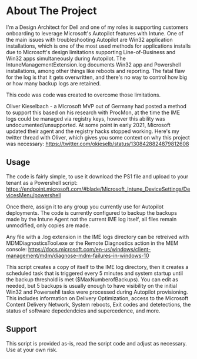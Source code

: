 # About The Project

I'm a Design Architect for Dell and one of my roles is supporting customers onboarding to leverage Microsoft's Autopilot features with Intune. 
One of the main issues with troubleshooting Autopilot are Win32 application installations, which is one of the most used methods for applications installs due to Microsoft's design limitations supporting Line-of-Business and Win32 apps simultaneously during Autopilot. The IntuneManagementExtension.log documents Win32 app and Powershell installations, among other things like reboots and reporting. The fatal flaw for the log is that it gets overwritten, and there's no way to control how big or how many backup logs are retained.

This code was code was created to overcome those limitations.

Oliver Kieselbach - a Microsoft MVP out of Germany had posted a method to support this based on his research with ProcMon, at the time the IME logs could be managed via registry keys, however this ability was undocumented/unsupported. At some point in early 2021, Microsoft updated their agent and the registry hacks stopped working. Here's my twitter thread with Oliver, which gives you some context on why this project was necessary:
https://twitter.com/okieselb/status/1308428824879812608


## Usage

The code is fairly simple, to use it download the PS1 file and upload to your tenant as a Powershell script: https://endpoint.microsoft.com/#blade/Microsoft_Intune_DeviceSettings/DevicesMenu/powershell

Once there, assign it to any group you currently use for Autopilot deployments. The code is currently configured to backup the backups made by the Intune Agent not the current IME log itself, all files remain unmodified, only copies are made.


Any file with a .log extension in the IME logs directory can be retreived with MDMDiagnosticsTool.exe or the Remote Diagnostics action in the MEM console:
https://docs.microsoft.com/en-us/windows/client-management/mdm/diagnose-mdm-failures-in-windows-10

This script creates a copy of itself to the IME log directory, then it creates a scheduled task that is triggered every 5 minutes and system startup until the backup threshold is met ($MaxNumberofBackups). You can edit as needed, but 5 backups is usually enough to have visibility on the initial Win32 and Powersehll tasks were processed during Autopilot provisioning. This includes information on Delivery Optimization, access to the Microsoft Content Delivery Network, System reboots, Exit codes and detetections, the status of software depedendcies and supercedence, and more. 

## Support

This script is provided as-is, read the script code and adjust as necessary. Use at your own risk.
